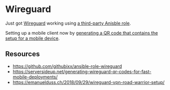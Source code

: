 # Wireguard

Just got [Wireguard](https://www.wireguard.com) working using [a third-party Anisble role](https://github.com/githubixx/ansible-role-wireguard).

Setting up a mobile client now by [generating a QR code that contains the setup for a mobile device](https://serversideup.net/generating-wireguard-qr-codes-for-fast-mobile-deployments/).

## Resources

- https://github.com/githubixx/ansible-role-wireguard
- https://serversideup.net/generating-wireguard-qr-codes-for-fast-mobile-deployments/
- https://emanuelduss.ch/2018/09/29/wireguard-vpn-road-warrior-setup/
